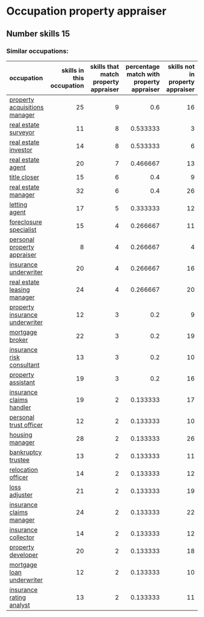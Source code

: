 # Occupation property appraiser
## Number skills 15
### Similar occupations:
| occupation                                                          |   skills in this occupation |   skills that match property appraiser |   percentage match with property appraiser |   skills not in property appraiser |
|:--------------------------------------------------------------------|----------------------------:|---------------------------------------:|-------------------------------------------:|-----------------------------------:|
| [property acquisitions manager](property_acquisitions_manager.md)   |                          25 |                                      9 |                                   0.6      |                                 16 |
| [real estate surveyor](real_estate_surveyor.md)                     |                          11 |                                      8 |                                   0.533333 |                                  3 |
| [real estate investor](real_estate_investor.md)                     |                          14 |                                      8 |                                   0.533333 |                                  6 |
| [real estate agent](real_estate_agent.md)                           |                          20 |                                      7 |                                   0.466667 |                                 13 |
| [title closer](title_closer.md)                                     |                          15 |                                      6 |                                   0.4      |                                  9 |
| [real estate manager](real_estate_manager.md)                       |                          32 |                                      6 |                                   0.4      |                                 26 |
| [letting agent](letting_agent.md)                                   |                          17 |                                      5 |                                   0.333333 |                                 12 |
| [foreclosure specialist](foreclosure_specialist.md)                 |                          15 |                                      4 |                                   0.266667 |                                 11 |
| [personal property appraiser](personal_property_appraiser.md)       |                           8 |                                      4 |                                   0.266667 |                                  4 |
| [insurance underwriter](insurance_underwriter.md)                   |                          20 |                                      4 |                                   0.266667 |                                 16 |
| [real estate leasing manager](real_estate_leasing_manager.md)       |                          24 |                                      4 |                                   0.266667 |                                 20 |
| [property insurance underwriter](property_insurance_underwriter.md) |                          12 |                                      3 |                                   0.2      |                                  9 |
| [mortgage broker](mortgage_broker.md)                               |                          22 |                                      3 |                                   0.2      |                                 19 |
| [insurance risk consultant](insurance_risk_consultant.md)           |                          13 |                                      3 |                                   0.2      |                                 10 |
| [property assistant](property_assistant.md)                         |                          19 |                                      3 |                                   0.2      |                                 16 |
| [insurance claims handler](insurance_claims_handler.md)             |                          19 |                                      2 |                                   0.133333 |                                 17 |
| [personal trust officer](personal_trust_officer.md)                 |                          12 |                                      2 |                                   0.133333 |                                 10 |
| [housing manager](housing_manager.md)                               |                          28 |                                      2 |                                   0.133333 |                                 26 |
| [bankruptcy trustee](bankruptcy_trustee.md)                         |                          13 |                                      2 |                                   0.133333 |                                 11 |
| [relocation officer](relocation_officer.md)                         |                          14 |                                      2 |                                   0.133333 |                                 12 |
| [loss adjuster](loss_adjuster.md)                                   |                          21 |                                      2 |                                   0.133333 |                                 19 |
| [insurance claims manager](insurance_claims_manager.md)             |                          24 |                                      2 |                                   0.133333 |                                 22 |
| [insurance collector](insurance_collector.md)                       |                          14 |                                      2 |                                   0.133333 |                                 12 |
| [property developer](property_developer.md)                         |                          20 |                                      2 |                                   0.133333 |                                 18 |
| [mortgage loan underwriter](mortgage_loan_underwriter.md)           |                          12 |                                      2 |                                   0.133333 |                                 10 |
| [insurance rating analyst](insurance_rating_analyst.md)             |                          13 |                                      2 |                                   0.133333 |                                 11 |
